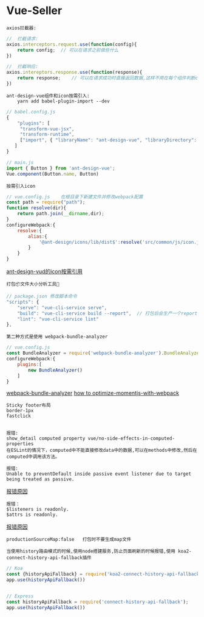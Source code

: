 # Vue-Seller
	
	axios拦截器:
```js
//	拦截请求:
axios.interceptors.request.use(function(config){
	return config;	// 可以在请求之前做些什么
})

// 	拦截响应:
axios.intereptors.response.use(function(response){
	return response;	// 可以在请求成功时直接返回数据,这样不用在每个组件判断code 
})
```
	ant-design-vue组件和icon按需引入:
		yarn add babel-plugin-import --dev
```js
// babel.config.js
{
	"plugins": [
     "transform-vue-jsx",
     "transform-runtime",
     ["import", { "libraryName": "ant-design-vue", "libraryDirectory": "es", "style": "css" }]
   ]
}
```
```js
// main.js
import { Button } from 'ant-design-vue';
Vue.component(Button.name, Button)
```
	按需引入icon
```js
// vue.config.js	在根目录下新建文件并修改webpack配置
const path = require("path");
function resolve(dir){
	return path.join(__dirname,dir);
}
configureWebpack:{
	resolve:{
		alias:{
			'@ant-design/icons/lib/dist$':resolve('src/common/js/icon.js')	// 然后在该文件下引入需要的icon图标
		}
	}
}
```
[ant-design-vud的icon按需引用](https://blog.csdn.net/weixin_44103733/article/details/106074717)

	打包📦文件大小分析工具🔧
```js
// package.json	修改脚本命令
"scripts": {
	"serve": "vue-cli-service serve",
	"build": "vue-cli-service build --report",	// 打包后会生产一个report.html文件
	"lint": "vue-cli-service lint"
},
```
	第二种方式是使用 webpack-bundle-analyzer
```js
// vue.config.js
const BundleAnalyzer = require('webpack-bundle-analyzer').BundleAnalyzerPlugin
configureWebpack:{
	plugins:[
		new BundleAnalyzer()
	]
}
```
[webpack-bundle-analyzer](https://www.npmjs.com/package/webpack-bundle-analyzer)
[how to optimize-momentjs-with-webpack](https://github.com/jmblog/how-to-optimize-momentjs-with-webpack)
	
	Sticky footer布局
	border-1px
	fastclick
	
	
	报错:
	show_detail computed property vue/no-side-effects-in-computed-properties
	在ESLint的情况下，computed中不能直接修改data中的数据,可以在methods中修改,然后在computed中调用该方法。
	
	报错:
	Unable to preventDefault inside passive event listener due to target being treated as passive.
[报错原因](https://blog.csdn.net/lijingshan34/article/details/88350456)

	报错：
	$listeners is readonly.
	$attrs is readonly.
[报错原因](https://github.com/vuejs/vue/issues/6698)

	productionSourceMap:false	打包时不要生成map文件
	
	当使用history路由模式的时候,使用node搭建服务,防止页面刷新的时候报错,使用 koa2-connect-history-api-fallback插件
```js
// Koa
const {historyApiFallback} = require('koa2-connect-history-api-fallback');
app.use(historyApiFallback())


// Express
const historyApiFallback = require('connect-history-api-fallback');
app.use(historyApiFallback())
```
	